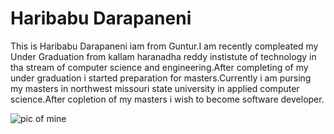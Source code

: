 # Haribabu Darapaneni
This is Haribabu Darapaneni iam from Guntur.I am recently compleated my Under Graduation from kallam haranadha reddy instistute of technology in tha stream of computer science and engineering.After completing  of my under graduation i started preparation for masters.Currently i am pursing my masters in northwest missouri state university in applied computer science.After copletion of my masters i wish to become software developer.

![pic of mine](C:\Users\S555205\Documents\GitHub\assignment2-darapaneni\pic.png) 
